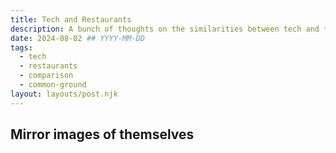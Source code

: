 ```yaml
---
title: Tech and Restaurants
description: A bunch of thoughts on the similarities between tech and the restaurant industry.
date: 2024-08-02 ## YYYY-MM-DD
tags:
  - tech
  - restaurants
  - comparison
  - common-ground
layout: layouts/post.njk
---
```


## Mirror images of themselves